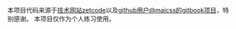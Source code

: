 本项目代码来源于[技术网站zetcode](www.zetcode.com)以及[github用户@maicss的gitbook项目](https://maicss.gitbook.io/pyqt5-chinese-tutoral/)，特别感谢。
本项目仅作为个人练习使用。